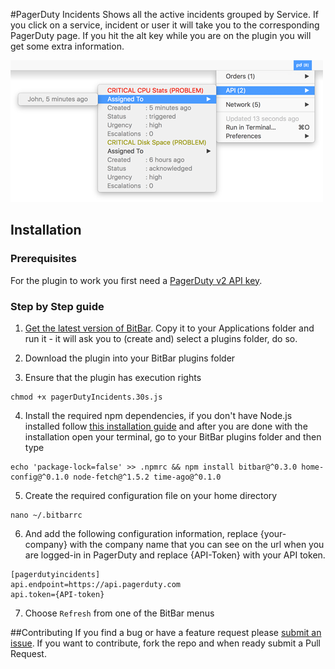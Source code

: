 #PagerDuty Incidents
Shows all the active incidents grouped by Service. If you click on a service, incident or user it will take you to the corresponding PagerDuty page. If you hit the alt key while you are on the plugin you will get some extra information.

![PagerDuty Incidents Screenshot](https://github.com/PedroFuentes/bitbar-plugins/blob/master/images/PagerDutyIncidents_Screenshot.png)

## Installation
### Prerequisites
For the plugin to work you first need a [PagerDuty v2 API key](https://support.pagerduty.com/docs/generating-api-keys#section-generating-an-api-key).

### Step by Step guide
1. [Get the latest version of BitBar](https://github.com/matryer/bitbar/releases). Copy it to your Applications folder and run it - it will ask you to (create and) select a plugins folder, do so.

2. Download the plugin into your BitBar plugins folder

3. Ensure that the plugin has execution rights

 ```console
 chmod +x pagerDutyIncidents.30s.js
 ```

4. Install the required npm dependencies, if you don't have Node.js installed follow [this installation guide](https://docs.npmjs.com/getting-started/installing-node) and after you are done with the installation open your terminal, go to your BitBar plugins folder and then type

 ```console
 echo 'package-lock=false' >> .npmrc && npm install bitbar@^0.3.0 home-config@^0.1.0 node-fetch@^1.5.2 time-ago@^0.1.0
 ```

5. Create the required configuration file on your home directory

 ```console
 nano ~/.bitbarrc
 ```

6. And add the following configuration information, replace {your-company} with the company name that you can see on the url when you are logged-in in PagerDuty and replace {API-Token} with your API token.

 ```
 [pagerdutyincidents]
 api.endpoint=https://api.pagerduty.com
 api.token={API-token}
 ```

7. Choose `Refresh` from one of the BitBar menus

##Contributing
If you find a bug or have a feature request please [submit an issue](https://github.com/PedroFuentes/bitbar-plugins/issues/new). If you want to contribute, fork the repo and when ready submit a Pull Request.
